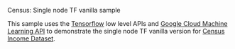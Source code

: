 Census: Single node TF vanilla sample

This sample uses the [Tensorflow](https://tensorflow.org) low level APIs and
[Google Cloud Machine Learning API](https://cloud.google.com/ml) to demonstrate
the single node TF vanilla version for [Census Income
Dataset](https://www.tensorflow.org/tutorials/wide/#reading_the_census_data). 
